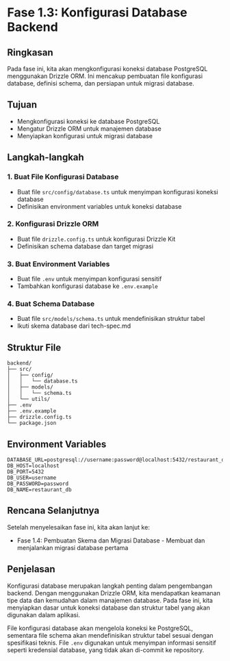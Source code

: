 # Fase 1.3: Konfigurasi Database Backend

## Ringkasan
Pada fase ini, kita akan mengkonfigurasi koneksi database PostgreSQL menggunakan Drizzle ORM. Ini mencakup pembuatan file konfigurasi database, definisi schema, dan persiapan untuk migrasi database.

## Tujuan
- Mengkonfigurasi koneksi ke database PostgreSQL
- Mengatur Drizzle ORM untuk manajemen database
- Menyiapkan konfigurasi untuk migrasi database

## Langkah-langkah

### 1. Buat File Konfigurasi Database
- Buat file `src/config/database.ts` untuk menyimpan konfigurasi koneksi database
- Definisikan environment variables untuk koneksi database

### 2. Konfigurasi Drizzle ORM
- Buat file `drizzle.config.ts` untuk konfigurasi Drizzle Kit
- Definisikan schema database dan target migrasi

### 3. Buat Environment Variables
- Buat file `.env` untuk menyimpan konfigurasi sensitif
- Tambahkan konfigurasi database ke `.env.example`

### 4. Buat Schema Database
- Buat file `src/models/schema.ts` untuk mendefinisikan struktur tabel
- Ikuti skema database dari tech-spec.md

## Struktur File
```
backend/
├── src/
│   ├── config/
│   │   └── database.ts
│   ├── models/
│   │   └── schema.ts
│   └── utils/
├── .env
├── .env.example
├── drizzle.config.ts
└── package.json
```

## Environment Variables
```
DATABASE_URL=postgresql://username:password@localhost:5432/restaurant_db
DB_HOST=localhost
DB_PORT=5432
DB_USER=username
DB_PASSWORD=password
DB_NAME=restaurant_db
```

## Rencana Selanjutnya
Setelah menyelesaikan fase ini, kita akan lanjut ke:
- Fase 1.4: Pembuatan Skema dan Migrasi Database - Membuat dan menjalankan migrasi database pertama

## Penjelasan
Konfigurasi database merupakan langkah penting dalam pengembangan backend. Dengan menggunakan Drizzle ORM, kita mendapatkan keamanan tipe data dan kemudahan dalam manajemen database. Pada fase ini, kita menyiapkan dasar untuk koneksi database dan struktur tabel yang akan digunakan dalam aplikasi.

File konfigurasi database akan mengelola koneksi ke PostgreSQL, sementara file schema akan mendefinisikan struktur tabel sesuai dengan spesifikasi teknis. File `.env` digunakan untuk menyimpan informasi sensitif seperti kredensial database, yang tidak akan di-commit ke repository.
